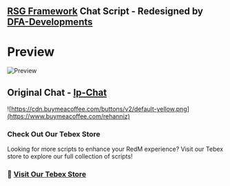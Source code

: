 ## [RSG Framework](https://github.com/Rexshack-RedM) Chat Script - Redesigned by [DFA-Developments](https://dfadevelopments.tebex.io)

# Preview
![Preview](https://i.ibb.co/dtCntRJ/rsg-chat-preview.png)



## Original Chat - [Ip-Chat](https://github.com/Rexshack-RedM/ip-chat)


![https://cdn.buymeacoffee.com/buttons/v2/default-yellow.png](https://www.buymeacoffee.com/rehanniz)



### Check Out Our Tebex Store
Looking for more scripts to enhance your RedM experience? Visit our Tebex store to explore our full collection of scripts!

### 🔗 [Visit Our Tebex Store](https://dfadevelopments.tebex.io)


